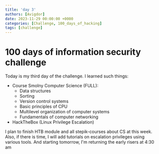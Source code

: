 ```yaml
---
title: 'day 3'
authors: [Avigdor]
date: 2023-11-29 00:00:00 +0000
categories: [Challenge, 100_days_of_hacking]
tags: [challenge]
---
```



# 100 days of information security challenge


Today is my third day of the challenge.
I learned such things:
- Course Smolny Computer Science (FULL):
    - Data structures
    - Sorting
    - Version control systems
    - Basic principles of CPU
    - Multilevel organization of computer systems
    - Fundamentals of computer networking
- HackTheBox (Linux Privilege Escalation)


I plan to finish HTB module and all stepik-courses about CS at this week.
Also, if there is time, I will add tutorials on escalation privileges using various tools.
And starting tomorrow, I'm returning the early risers at 4:30 am
